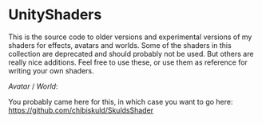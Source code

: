 # UnityShaders

This is the source code to older versions and experimental versions of my shaders for effects, avatars and worlds. Some of the shaders in this collection are deprecated and should probably not be used. But others are really nice additions. Feel free to use these, or use them as reference for writing your own shaders.

*Avatar* / *World*:

You probably came here for this, in which case you want to go here:
 https://github.com/chibiskuld/SkuldsShader
